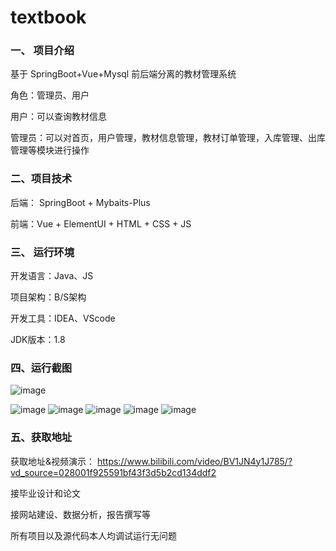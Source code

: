 # textbook

### 一、 项目介绍
基于 SpringBoot+Vue+Mysql 前后端分离的教材管理系统

角色：管理员、用户

用户：可以查询教材信息

管理员：可以对首页，用户管理，教材信息管理，教材订单管理，入库管理、出库管理等模块进行操作

### 二、项目技术
后端： SpringBoot + Mybaits-Plus

前端：Vue + ElementUI + HTML + CSS + JS

### 三、 运行环境
开发语言：Java、JS

项目架构：B/S架构

开发工具：IDEA、VScode

JDK版本：1.8

### 四、运行截图
![image](https://github.com/WUZHExl/checkon/assets/35557560/6ea5db67-13e1-485e-a7cb-7a43a1036716)

![image](https://github.com/WUZHExl/textbook/assets/35557560/7a78c2b1-0b63-4481-8ed8-da58426ad790)
![image](https://github.com/WUZHExl/textbook/assets/35557560/77533fd0-df09-458d-bd31-c4ba6ab1a1d2)
![image](https://github.com/WUZHExl/textbook/assets/35557560/8096cdc4-35c7-48b7-96bf-9abf0ce29057)
![image](https://github.com/WUZHExl/textbook/assets/35557560/0c0e6f7a-548e-482c-98c6-af7fa65bce61)
![image](https://github.com/WUZHExl/textbook/assets/35557560/ca9fba03-7b95-4c9f-aae2-8b22891bc7f0)


### 五、获取地址

获取地址&视频演示： https://www.bilibili.com/video/BV1JN4y1J785/?vd_source=028001f925591bf43f3d5b2cd134ddf2

接毕业设计和论文

接网站建设、数据分析，报告撰写等

所有项目以及源代码本人均调试运行无问题



